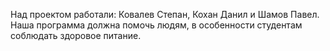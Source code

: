 Над проектом работали: Ковалев Степан, Кохан Данил и Шамов Павел.
Наша программа должна помочь людям, в особенности студентам соблюдать здоровое питание.
